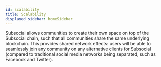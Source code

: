 ```yaml
---
id: scalability
title: Scalability
displayed_sidebar: homeSidebar
---
```


Subsocial allows communities to create their own space on top of the Subsocial chain, such that
all communities share the same underlying blockchain. This provides shared network effects:
users will be able to seamlessly join any community on any alternative clients for Subsocial 
(compared to traditional social media networks being separated, such as Facebook and Twitter).
